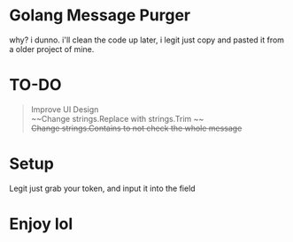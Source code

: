 # Golang Message Purger
why? i dunno.  i'll clean the code up later, i legit just copy and pasted it from a older project of mine.

# TO-DO
> Improve UI Design </br>
> ~~Change strings.Replace with strings.Trim ~~</br>
> ~~Change strings.Contains to not check the whole message~~ </br>

# Setup
Legit just grab your token, and input it into the field


# Enjoy lol

